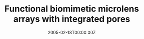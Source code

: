 ---
title: "Functional biomimetic microlens arrays with integrated pores"
authors:
- Yang, S.
- Chen, G.
- Megens, M.
- Ullal C.K.
- Han Y.-J.
- Rapaport R.
- Thomas E.L.
- Aizenberg J.

#author_notes:
date: "2005-02-18T00:00:00Z"
doi: "10.1002/adma.200401002"

# Publication type.
# Legend: 0 = Uncategorized; 1 = Conference paper; 2 = Journal article;
# 3 = Preprint / Working Paper; 4 = Report; 5 = Book; 6 = Book section;
# 7 = Thesis; 8 = Patent
publication_types: ["2"]

# Publication name and optional abbreviated publication name.
publication: "*Advanced Materials*, **17**, 435-+"

---